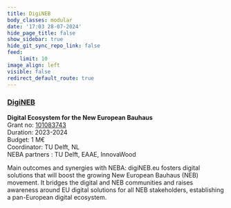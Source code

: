 ```yaml
---
title: DigiNEB
body_classes: modular
date: '17:03 28-07-2024'
hide_page_title: false
show_sidebar: true
hide_git_sync_repo_link: false
feed:
    limit: 10
image_align: left
visible: false
redirect_default_route: true
---
```


### [DigiNEB](https://digineb.eu)
**Digital Ecosystem for the New European Bauhaus**<br />
Grant no: [101083743](https://ec.europa.eu/info/funding-tenders/opportunities/portal/screen/how-to-participate/org-details/901154445/project/101083743/program/43152860/details)<br />
Duration: 2023-2024<br />
Budget: 1 M€<br />
Coordinator: TU Delft, NL<br />
NEBA partners : TU Delft, EAAE, InnovaWood

Main outcomes and synergies with NEBA: digiNEB.eu fosters digital solutions that will boost the growing New European Bauhaus (NEB) movement. It bridges the digital and NEB communities and raises awareness around EU digital solutions for all NEB stakeholders, establishing a pan-European digital ecosystem.